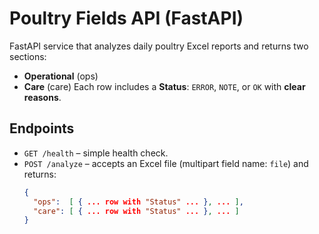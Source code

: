 # Poultry Fields API (FastAPI)

FastAPI service that analyzes daily poultry Excel reports and returns two sections:
- **Operational** (ops)
- **Care** (care)
Each row includes a **Status**: `ERROR`, `NOTE`, or `OK` with **clear reasons**.

## Endpoints

- `GET /health` – simple health check.
- `POST /analyze` – accepts an Excel file (multipart field name: `file`) and returns:
  ```json
  {
    "ops":  [ { ... row with "Status" ... }, ... ],
    "care": [ { ... row with "Status" ... }, ... ]
  }
